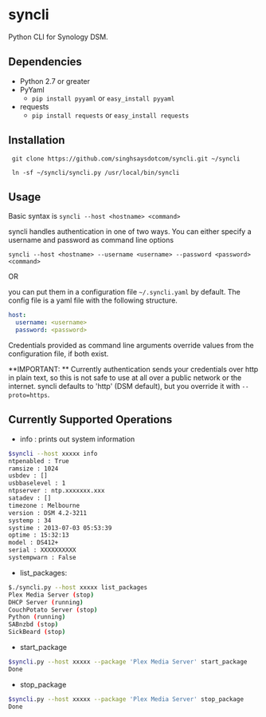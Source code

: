 syncli
======

Python CLI for Synology DSM.


Dependencies
------------

 + Python 2.7 or greater
 + PyYaml
   + `pip install pyyaml` or `easy_install pyyaml`
 + requests
   + `pip install requests` or `easy_install requests`


Installation
----------
` git clone https://github.com/singhsaysdotcom/syncli.git ~/syncli`

` ln -sf ~/syncli/syncli.py /usr/local/bin/syncli`



Usage
-----

Basic syntax is
`syncli --host <hostname> <command>`

syncli handles authentication in one of two ways. You can either specify a username and password as command line options

`syncli --host <hostname> --username <username> --password <password> <command>`

OR

you can put them in a configuration file `~/.syncli.yaml` by default. The config file is a yaml file with the following structure.

```yml
host:
  username: <username>
  password: <password>
```

Credentials provided as command line arguments override values from the configuration file, if both exist.

**IMPORTANT: ** Currently authentication sends your credentials over http in plain text, so this is not safe to use at all over a public network or the internet. syncli defaults to 'http' (DSM default), but you override it with `--proto=https`.


Currently Supported Operations
------------------------------
 + info : prints out system information

```bash
$syncli --host xxxxx info
ntpenabled : True
ramsize : 1024
usbdev : []
usbbaselevel : 1
ntpserver : ntp.xxxxxxx.xxx
satadev : []
timezone : Melbourne
version : DSM 4.2-3211
systemp : 34
systime : 2013-07-03 05:53:39
optime : 15:32:13
model : DS412+
serial : XXXXXXXXXX
systempwarn : False
```

 + list_packages:

```bash
$./syncli.py --host xxxxx list_packages
Plex Media Server (stop)
DHCP Server (running)
CouchPotato Server (stop)
Python (running)
SABnzbd (stop)
SickBeard (stop)
```

 + start_package

```bash
$syncli.py --host xxxxx --package 'Plex Media Server' start_package
Done
```

 + stop_package

```bash
$syncli.py --host xxxxx --package 'Plex Media Server' stop_package
Done
```
